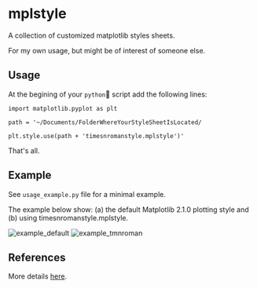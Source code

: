 # mplstyle
A collection of customized matplotlib styles sheets. 

For my own usage, but  might be of interest of someone else.

## Usage
At the begining of your `python`🐍 script add the following lines:

`import matplotlib.pyplot as plt`

`path = '~/Documents/FolderWhereYourStyleSheetIsLocated/`

`plt.style.use(path + 'timesnromanstyle.mplstyle')'`

That's all.

## Example
See `usage_example.py` file for a minimal example.

The example below show: (a) the default Matplotlib 2.1.0 plotting style and 
(b) using timesnromanstyle.mplstyle.

![example_default](https://user-images.githubusercontent.com/21266453/31866944-e4e05380-b743-11e7-82b9-b8fa722f2fa0.png)
![example_tmnroman](https://user-images.githubusercontent.com/21266453/31866973-8da6c1b6-b744-11e7-8a8d-f720532db044.png)

## References
More details [here](https://matplotlib.org/users/customizing.html).
